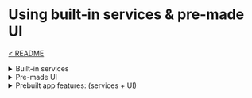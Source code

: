 # Using built-in services & pre-made UI

[< README]

<details>
<summary>Built-in services</summary>
<br>

- FlutterfireFirestoreService
  - .`tapCollection` - adds the docId to the json as 'id'
  - if you add a `String? id` member to your Model, it will hold the docId
- AuthenticationService
- PlatformService

</details>

<details>
<summary>Pre-made UI</summary>
<br>

- auth page
- admin page

</details>

<details>
<summary>Prebuilt app features: (services + UI)</summary>
<br>

- authentication
- profile
- simplified database access
  - snippets make it easy to
    - create a middleware that uses the database service to read/watch docs/collections and save to AppState
    - easily create a widget that reacts to AppState

</details>

[< README]: ../../README.md
